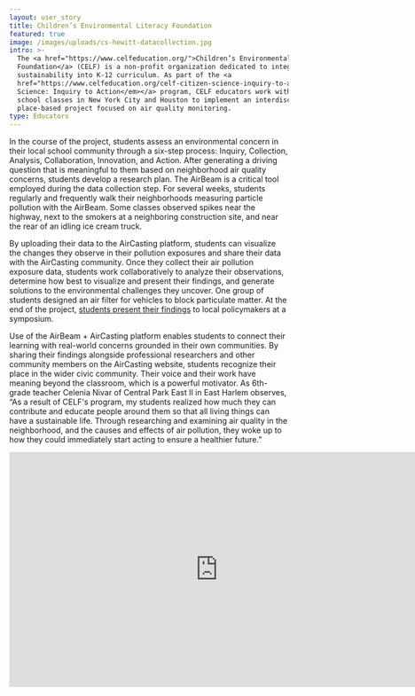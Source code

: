 ```yaml
---
layout: user_story
title: Children’s Environmental Literacy Foundation
featured: true
image: /images/uploads/cs-hewitt-datacollection.jpg
intro: >-
  The <a href="https://www.celfeducation.org/">Children’s Environmental Literacy
  Foundation</a> (CELF) is a non-profit organization dedicated to integrating
  sustainability into K-12 curriculum. As part of the <a
  href="https://www.celfeducation.org/celf-citizen-science-inquiry-to-action"><em>Citizen
  Science: Inquiry to Action</em></a> program, CELF educators work with middle
  school classes in New York City and Houston to implement an interdisciplinary,
  place-based project focused on air quality monitoring.
type: Educators
---
```

In the course of the project, students assess an environmental concern in their local school community through a six-step process: Inquiry, Collection, Analysis, Collaboration, Innovation, and Action. After generating a driving question that is meaningful to them based on neighborhood air quality concerns, students develop a research plan. The AirBeam is a critical tool employed during the data collection step. For several weeks, students regularly and frequently walk their neighborhoods measuring particle pollution with the AirBeam. Some classes observed spikes near the highway, next to the smokers at a neighboring construction site, and near the rear of an idling ice cream truck.

By uploading their data to the AirCasting platform, students can visualize the changes they observe in their pollution exposures and share their data with the AirCasting community. Once they collect their air pollution exposure data, students work collaboratively to analyze their observations, determine how best to visualize and present their findings, and generate solutions to the environmental challenges they uncover. One group of students designed an air filter for vehicles to block particulate matter. At the end of the project, <a href="https://www.celfeducation.org/celf-citizen-science-student-symposium-2019">students present their findings</a> to local policymakers at a symposium.

Use of the AirBeam + AirCasting platform enables students to connect their learning with real-world concerns grounded in their own communities. By sharing their findings alongside professional researchers and other community members on the AirCasting website, students recognize their place in the wider civic community. Their voice and their work have meaning beyond the classroom, which is a powerful motivator. As 6th-grade teacher Celenia Nivar of Central Park East II in East Harlem observes, “As a result of CELF's program, my students realized how much they can contribute and educate people around them so that all living things can have a sustainable life. Through researching and examining air quality in the neighborhood, and the causes and effects of air pollution, they woke up to how they could immediately start acting to ensure a healthier future.”

<p>

<iframe src="https://player.vimeo.com/video/375680820" width="752" height="424" frameborder="0" allow="autoplay; fullscreen" allowfullscreen></iframe>
